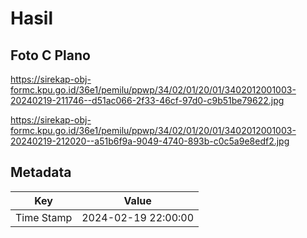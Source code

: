 # Hasil

## Foto C Plano

https://sirekap-obj-formc.kpu.go.id/36e1/pemilu/ppwp/34/02/01/20/01/3402012001003-20240219-211746--d51ac066-2f33-46cf-97d0-c9b51be79622.jpg

https://sirekap-obj-formc.kpu.go.id/36e1/pemilu/ppwp/34/02/01/20/01/3402012001003-20240219-212020--a51b6f9a-9049-4740-893b-c0c5a9e8edf2.jpg


## Metadata

| Key        | Value               |
| ---------- | ------------------- |
| Time Stamp | 2024-02-19 22:00:00 |



